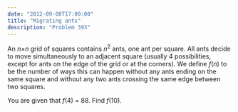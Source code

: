 ```yaml
---
date: "2012-09-08T17:00:00"
title: "Migrating ants"
description: "Problem 393"
---
```


<p>
An  <var>n</var>×<var>n</var> grid of squares contains  <var>n</var><sup>2</sup> ants, one ant per square.
All ants decide to move simultaneously to an adjacent square (usually 4 possibilities, except for ants on the edge of the grid or at the corners).
We define <var>f</var>(<var>n</var>) to be the number of ways this can happen without any ants ending on the same square and without any two ants crossing the same edge between two squares.
</p>
<p>
You are given that <var>f</var>(4) = 88.
Find  <var>f</var>(10).
</p>

